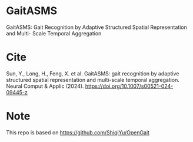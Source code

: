 # GaitASMS
GaitASMS: Gait Recognition by Adaptive Structured Spatial Representation and Multi- Scale Temporal Aggregation

# Cite
Sun, Y., Long, H., Feng, X. et al. GaitASMS: gait recognition by adaptive structured spatial representation and multi-scale temporal aggregation. Neural Comput & Applic (2024). https://doi.org/10.1007/s00521-024-09445-z

# Note
This repo is based on https://github.com/ShiqiYu/OpenGait
